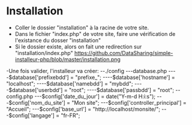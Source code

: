 # Installation
- Coller le dossier "installation" à la racine de votre site.
- Dans le fichier "index.php" de votre site, faire une vérification de l'existance du dosser "installation"
- Si le dossier existe, alors on fait une redirection sur "installation/index.php"
https://github.com/DataSharing/simple-installeur-php/blob/master/installation.png

-Une fois valider, l'installeur va créer:
--./config
---database.php
----$database['prefixebdd'] = "prefixe_";
----$database['hostname'] = "localhost";
----$database['namebdd'] = "mybdd";
----$database['userbdd'] = "root";
----$database['passbdd'] = "root";
--config.php
---$config['date_du_jour'] = date("Y-m-d H:i:s");
---$config['nom_du_site'] = "Mon site";
---$config['controller_principal'] = "Accueil";
---$config['base_url'] = "http://localhost/monsite/";
---$config['langage'] = "fr-FR";
